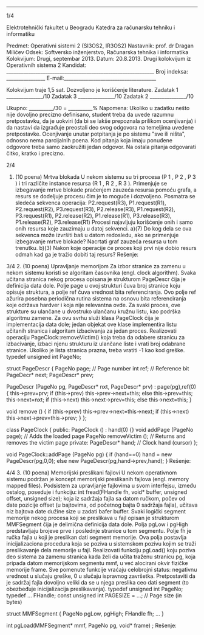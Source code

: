 --------------------------------------------------------------------------------


1/4 
 
Elektrotehnički fakultet u Beogradu 
Katedra za računarsku tehniku i informatiku 
 
Predmet: Operativni sistemi 2 (SI3OS2, IR3OS2) 
Nastavnik: prof. dr Dragan Milićev 
Odsek: Softversko inženjerstvo, Računarska tehnika i informatika 
Kolokvijum: Drugi, septembar 2013. 
Datum: 20.8.2013. 
Drugi kolokvijum iz Operativnih sistema 2 
Kandidat: _____________________________________________________________ 
Broj indeksa: ________________  E-mail:______________________________________ 
 
Kolokvijum traje 1,5 sat. Dozvoljeno je korišćenje literature. 
Zadatak 1 _______________/10   Zadatak 3 _______________/10 
Zadatak 2 _______________/10    
 
Ukupno: __________/30 = __________% 
Napomena: Ukoliko u zadatku nešto nije dovoljno precizno definisano, student treba da 
uvede razumnu pretpostavku, da je uokviri (da bi se lakše prepoznala prilikom ocenjivanja) i 
da  nastavi  da  izgrađuje  preostali  deo  svog  odgovora  na  temeljima  uvedene  pretpostavke. 
Ocenjivanje unutar potpitanja je po sistemu "sve ili ništa", odnosno nema parcijalnih poena. 
Kod pitanja koja imaju ponuđene odgovore treba samo zaokružiti jedan  odgovor.  Na  ostala 
pitanja odgovarati čitko, kratko i precizno. 
 

2/4 
1. (10 poena) Mrtva blokada 
U  nekom  sistemu  su  tri  procesa  (P
1
, P
2
, P
3
)  i  tri  različite  instance  resursa  (R
1
, R
2
, R
3
). 
Primenjuje se izbegavanje mrtve blokade praćenjem zauzeća resursa pomoću grafa, a resurs se 
dodeljuje procesu čim je to moguće i dozvoljeno. Posmatra se sledeća sekvenca operacija: 
P2.request(R3), P1.request(R1), P2.request(R2), P3.request(R3), P2.release(R3), 
P1.request(R2), P3.request(R1), P2.release(R2), P1.release(R1), P3.release(R3), 
P1.release(R2), P3.release(R1) 
Procesi najavljuju korišćenje onih i samo onih resursa koje zauzimaju u datoj sekvenci. 
a)(7) Do kog dela se ova sekvenca može izvršiti baš u datom redosledu, ako se primenjuje 
izbegavanje mrtve blokade? Nacrtati graf zauzeća resursa u tom trenutku. 
b)(3) Nakon koje operacije će proces koji prvi nije dobio resurs odmah kad ga je tražio 
dobiti taj resurs? 
Rešenje: 

3/4 
2. (10 poena) Upravljanje memorijom 
Za  izbor  stranice  za  zamenu  u  nekom  sistemu  koristi  se algoritam časovnika (engl. clock 
algorithm). Svaka učitana stranica nekog procesa opisana je strukturom PageDescr čija je 
definicija  data  dole.  Polje page u ovoj strukturi čuva broj stranice koju opisuje  struktura,  a 
polje ref čuva vrednost bita referenciranja. Ovo polje ref ažurira posebna periodična rutina 
sistema na osnovu bita referenciranja koje održava hardver i koja nije relevantna ovde. Za 
svaki  proces,  ove  strukture  su  ulančane  u  dvostruko  ulančanu  kružnu  listu,  kao  podrška 
algoritmu zamene. Za ovu svrhu služi klasa PageClock čija je implementacija data dole; jedan 
objekat ove klase implementira listu učitanih stranica i algoritam izbacivanja za jedan proces. 
Realizovati   operaciju PageClock::removeVictim() koja   treba   da   odabere   stranicu   za 
izbacivanje, izbaci njenu strukturu iz ulančane liste i vrati broj odabrane stranice. Ukoliko je 
lista stranica prazna, treba vratiti -1 kao kod greške. 
typedef unsigned int PageNo; 
 
struct PageDescr { 
  PageNo page; // Page number 
  int ref; // Reference bit 
  PageDecr* next; 
  PageDescr* prev; 
 
  PageDescr (PageNo pg, PageDescr* nxt, PageDescr* prv) : page(pg),ref(0) { 
    this->prev=prv; 
    if (this->prev) this->prev->next=this; 
    else this->prev=this; 
    this->next=nxt; 
    if (this->next) this->next->prev=this; 
    else this->next=this; 
  } 
 
  void remove () { 
    if (this->prev) this->prev->next=this->next; 
    if (this->next) this->next->prev=this->prev; 
  } 
}; 
 
class PageClock { 
public: 
  PageClock () : hand(0) {} 
  void   addPage (PageNo page);  // Adds the loaded page 
  PageNo removeVictim ();  // Returns and removes the victim page 
private: 
  PageDescr* hand; // Clock hand (cursor) 
}; 
 
void PageClock::addPage (PageNo pg) { 
  if (hand==0) 
    hand = new PageDescr(pg,0,0); 
  else 
    new PageDescr(pg,hand->prev,hand); 
} 
Rešenje: 
 

4/4 
3. (10 poena) Memorijski preslikani fajlovi 
U nekom  operativnom  sistemu  podržan  je  koncept  memorijski  preslikanih  fajlova  (engl. 
memory mapped files). 
Podsistem za upravljanje fajlovima u svom interfejsu, između ostalog, poseduje i funkciju: 
int fread(FHandle fh, void* buffer, unsigned offset, unsigned size); 
koja  iz sadržaja fajla sa datom ručkom, počev od date pozicije offset (u  bajtovima,  od 
početnog bajta 0 sadržaja fajla), učitava niz bajtova date dužine size u zadati bafer buffer. 
Svaki logički segment memorije nekog procesa koji se preslikava u fajl opisan je strukturom 
MMFSegment čija je delimična definicija data dole. Polja pgLow i pgHigh predstavljaju brojeve 
prve i  poslednje  stranice  u  tom  segmentu. Polje fh je ručka fajla u koji je preslikan dati 
segment   memorije.   Ova   polja   postavlja   inicijalizaciona   procedura   koja   se   poziva   u 
sistemskom pozivu kojim se traži preslikavanje dela memorije u fajl. 
Realizovati funkciju pgLoad() koju poziva deo sistema za zamenu stranica kada želi da učita 
traženu stranicu pg, koja  pripada  datom  memorijskom  segmentu mmf, u već alocirani okvir 
fizičke memorije frame. 
Sve pomenute funkcije vraćaju celobrojni status:  negativnu  vrednost  u  slučaju greške, 0 u 
slučaju ispravnog završetka. Pretpostaviti da je sadržaj fajla dovoljno veliki da se u njega 
preslika ceo dati segment (to obezbeđuje inicijalizacija preslikavanja). 
typedef unsigned int PageNo; 
typedef ... FHandle; 
const unsigned int PAGESIZE = ...;  // Page size (in bytes) 
 
struct MMFSegment { 
  PageNo pgLow, pgHigh; 
  FHandle fh; 
  ... 
} 
 
int pgLoad(MMFSegment* mmf, PageNo pg, void* frame) ; 
Rešenje: 
 